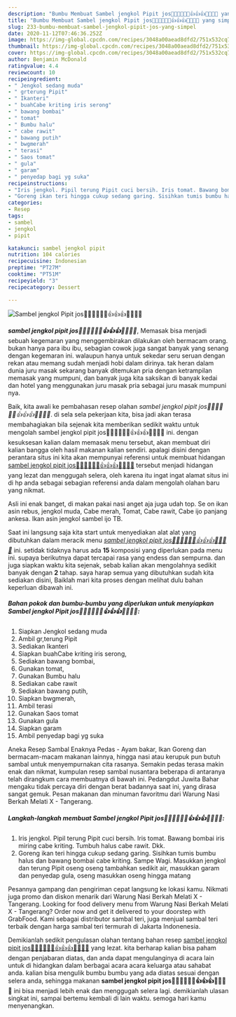 ```yaml
---
description: "Bumbu Membuat Sambel jengkol Pipit jos👍🏼👍🏼👍🏼👍👍👍😘😘😘😘 yang simpel"
title: "Bumbu Membuat Sambel jengkol Pipit jos👍🏼👍🏼👍🏼👍👍👍😘😘😘😘 yang simpel"
slug: 233-bumbu-membuat-sambel-jengkol-pipit-jos-yang-simpel
date: 2020-11-12T07:46:36.252Z
image: https://img-global.cpcdn.com/recipes/3048a00aead8dfd2/751x532cq70/sambel-jengkol-pipit-jos👍🏼👍🏼👍🏼👍👍👍😘😘😘😘-foto-resep-utama.jpg
thumbnail: https://img-global.cpcdn.com/recipes/3048a00aead8dfd2/751x532cq70/sambel-jengkol-pipit-jos👍🏼👍🏼👍🏼👍👍👍😘😘😘😘-foto-resep-utama.jpg
cover: https://img-global.cpcdn.com/recipes/3048a00aead8dfd2/751x532cq70/sambel-jengkol-pipit-jos👍🏼👍🏼👍🏼👍👍👍😘😘😘😘-foto-resep-utama.jpg
author: Benjamin McDonald
ratingvalue: 4.4
reviewcount: 10
recipeingredient:
- " Jengkol sedang muda"
- " grterung Pipit"
- " Ikanteri"
- " buahCabe kriting iris serong"
- " bawang bombai"
- " tomat"
- " Bumbu halu"
- " cabe rawit"
- " bawang putih"
- " bwgmerah"
- " terasi"
- " Saos tomat"
- " gula"
- " garam"
- " penyedap bagi yg suka"
recipeinstructions:
- "Iris jengkol. Pipil terung Pipit cuci bersih. Iris tomat. Bawang bombai iris miring cabe kriting. Tumbuh halus cabe rawit. Dkk."
- "Goreng ikan teri hingga cukup sedang garing. Sisihkan tumis bumbu halus dan bawang bombai cabe kriting. Sampe Wagi. Masukkan jengkol dan terung Pipit oseng oseng tambahkan sedikit air, masukkan garam dan penyedap gula, oseng masukkan oseng hingga matang"
categories:
- Resep
tags:
- sambel
- jengkol
- pipit

katakunci: sambel jengkol pipit 
nutrition: 104 calories
recipecuisine: Indonesian
preptime: "PT27M"
cooktime: "PT51M"
recipeyield: "3"
recipecategory: Dessert

---
```



![Sambel jengkol Pipit jos👍🏼👍🏼👍🏼👍👍👍😘😘😘😘](https://img-global.cpcdn.com/recipes/3048a00aead8dfd2/751x532cq70/sambel-jengkol-pipit-jos👍🏼👍🏼👍🏼👍👍👍😘😘😘😘-foto-resep-utama.jpg)

<b><i>sambel jengkol pipit jos👍🏼👍🏼👍🏼👍👍👍😘😘😘😘</i></b>, Memasak bisa menjadi sebuah kegemaran yang menggembirakan dilakukan oleh bermacam orang. bukan hanya para ibu ibu, sebagian cowok juga sangat banyak yang senang dengan kegemaran ini. walaupun hanya untuk sekedar seru seruan dengan rekan atau memang sudah menjadi hobi dalam dirinya. tak heran dalam dunia juru masak sekarang banyak ditemukan pria dengan ketrampilan memasak yang mumpuni, dan banyak juga kita saksikan di banyak kedai dan hotel yang menggunakan juru masak pria sebagai juru masak mumpuni nya.

Baik, kita awali ke pembahasan resep olahan <i>sambel jengkol pipit jos👍🏼👍🏼👍🏼👍👍👍😘😘😘😘</i>. di sela sela pekerjaan kita, bisa jadi akan terasa membahagiakan bila sejenak kita memberikan sedikit waktu untuk mengolah sambel jengkol pipit jos👍🏼👍🏼👍🏼👍👍👍😘😘😘😘 ini. dengan kesuksesan kalian dalam memasak menu tersebut, akan membuat diri kalian bangga oleh hasil makanan kalian sendiri. apalagi disini dengan perantara situs ini kita akan mempunyai referensi untuk membuat hidangan <u>sambel jengkol pipit jos👍🏼👍🏼👍🏼👍👍👍😘😘😘😘</u> tersebut menjadi hidangan yang lezat dan menggugah selera, oleh karena itu ingat ingat alamat situs ini di hp anda sebagai sebagian referensi anda dalam mengolah olahan baru yang nikmat.

Asli ini enak banget, di makan pakai nasi anget aja juga udah top. Se on ikan asin rebus, jengkol muda, Cabe merah, Tomat, Cabe rawit, Cabe ijo panjang ankesa. Ikan asin jengkol sambel ijo TB.


Saat ini langsung saja kita start untuk menyediakan alat alat yang dibutuhkan dalam meracik menu <u><i>sambel jengkol pipit jos👍🏼👍🏼👍🏼👍👍👍😘😘😘😘</i></u> ini. setidak tidaknya harus ada <b>15</b> komposisi yang diperlukan pada menu ini. supaya berikutnya dapat tercapai rasa yang endess dan sempurna. dan juga siapkan waktu kita sejenak, sebab kalian akan mengolahnya sedikit banyak dengan <b>2</b> tahap. saya harap semua yang dibutuhkan sudah kita sediakan disini, Baiklah mari kita proses dengan melihat dulu bahan keperluan dibawah ini.

<!--inarticleads1-->

##### Bahan pokok dan bumbu-bumbu yang diperlukan untuk menyiapkan Sambel jengkol Pipit jos👍🏼👍🏼👍🏼👍👍👍😘😘😘😘:

1. Siapkan  Jengkol sedang muda
1. Ambil  gr,terung Pipit
1. Sediakan  Ikanteri
1. Siapkan  buahCabe kriting iris serong,
1. Sediakan  bawang bombai,
1. Gunakan  tomat,
1. Gunakan  Bumbu halu
1. Sediakan  cabe rawit
1. Sediakan  bawang putih,
1. Siapkan  bwgmerah,
1. Ambil  terasi
1. Gunakan  Saos tomat
1. Gunakan  gula
1. Siapkan  garam
1. Ambil  penyedap bagi yg suka


Aneka Resep Sambal Enaknya Pedas - Ayam bakar, Ikan Goreng dan bermacam-macam makanan lainnya, hingga nasi atau kerupuk pun butuh sambal untuk menyempurnakan cita rasanya. Semakin pedas terasa makin enak dan nikmat, kumpulan resep sambal nusantara beberapa di antaranya telah dirangkum cara membuatnya di bawah ini. Pedangdut Juwita Bahar mengaku tidak percaya diri dengan berat badannya saat ini, yang dirasa sangat gemuk. Pesan makanan dan minuman favoritmu dari Warung Nasi Berkah Melati X - Tangerang. 

<!--inarticleads2-->

##### Langkah-langkah membuat Sambel jengkol Pipit jos👍🏼👍🏼👍🏼👍👍👍😘😘😘😘:

1. Iris jengkol. Pipil terung Pipit cuci bersih. Iris tomat. Bawang bombai iris miring cabe kriting. Tumbuh halus cabe rawit. Dkk.
1. Goreng ikan teri hingga cukup sedang garing. Sisihkan tumis bumbu halus dan bawang bombai cabe kriting. Sampe Wagi. Masukkan jengkol dan terung Pipit oseng oseng tambahkan sedikit air, masukkan garam dan penyedap gula, oseng masukkan oseng hingga matang


Pesannya gampang dan pengiriman cepat langsung ke lokasi kamu. Nikmati juga promo dan diskon menarik dari Warung Nasi Berkah Melati X - Tangerang. Looking for food delivery menu from Warung Nasi Berkah Melati X - Tangerang? Order now and get it delivered to your doorstep with GrabFood. Kami sebagai distributor sambal teri, juga menjual sambal teri terbaik dengan harga sambal teri termurah di Jakarta Indonenesia. 

Demikianlah sedikit pengulasan olahan tentang bahan resep <u>sambel jengkol pipit jos👍🏼👍🏼👍🏼👍👍👍😘😘😘😘</u> yang lezat. kita berharap kalian bisa paham dengan penjabaran diatas, dan anda dapat mengulanginya di acara lain untuk di hidangkan dalam berbagai acara acara keluarga atau sahabat anda. kalian bisa mengulik bumbu bumbu yang ada diatas sesuai dengan selera anda, sehingga makanan <b>sambel jengkol pipit jos👍🏼👍🏼👍🏼👍👍👍😘😘😘😘</b> ini bisa menjadi lebih enak dan menggugah selera lagi. demikianlah ulasan singkat ini, sampai bertemu kembali di lain waktu. semoga hari kamu menyenangkan.
